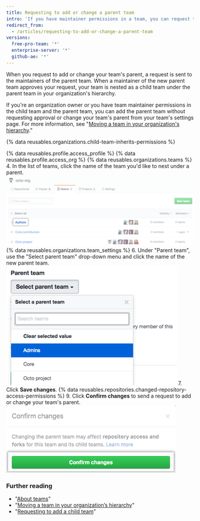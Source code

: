 ```yaml
---
title: Requesting to add or change a parent team
intro: 'If you have maintainer permissions in a team, you can request to nest your team under a parent team in your organization''s hierarchy.'
redirect_from:
  - /articles/requesting-to-add-or-change-a-parent-team
versions:
  free-pro-team: '*'
  enterprise-server: '*'
  github-ae: '*'
---
```


When you request to add or change your team's parent, a request is sent to the maintainers of the parent team. When a maintainer of the new parent team approves your request, your team is nested as a child team under the parent team in your organization's hierarchy.

If you're an organization owner or you have team maintainer permissions in the child team and the parent team, you can add the parent team without requesting approval or change your team's parent from your team's settings page. For more information, see "[Moving a team in your organization's hierarchy](/articles/moving-a-team-in-your-organization-s-hierarchy)."

{% data reusables.organizations.child-team-inherits-permissions %}

{% data reusables.profile.access_profile %}
{% data reusables.profile.access_org %}
{% data reusables.organizations.teams %}
4. In the list of teams, click the name of the team you'd like to nest under a parent.
  ![List of the organization's teams](/assets/images/help/teams/click-team-name.png)
{% data reusables.organizations.team_settings %}
6. Under "Parent team", use the "Select parent team" drop-down menu and click the name of the new parent team.
  ![Drop-down menu listing the organization's teams](/assets/images/help/teams/choose-parent-team.png)
7. Click **Save changes**.
{% data reusables.repositories.changed-repository-access-permissions %}
9. Click **Confirm changes** to send a request to add or change your team's parent.
  ![Modal box with information about the changes in repository access permissions](/assets/images/help/teams/confirm-new-parent-team.png)

### Further reading

- "[About teams](/articles/about-teams)"
- "[Moving a team in your organization’s hierarchy](/articles/moving-a-team-in-your-organization-s-hierarchy)"
- "[Requesting to add a child team](/articles/requesting-to-add-a-child-team)"
